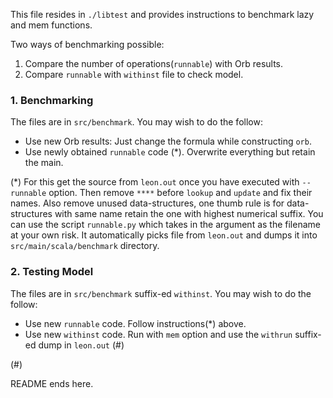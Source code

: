 This file resides in `./libtest` and provides instructions to benchmark lazy and mem functions.

Two ways of benchmarking possible:
1. Compare the number of operations(`runnable`) with Orb results.
2.  Compare `runnable` with `withinst` file to check model.

### 1. Benchmarking

The files are in `src/benchmark`. You may wish to do the follow:
* Use new Orb results: Just change the formula while constructing `orb`.
* Use newly obtained `runnable` code (*). Overwrite everything but retain the main.

(*) For this get the source from `leon.out` once you have executed with `--runnable` option. Then remove `****` before `lookup` and `update`
 and fix their names. Also remove unused data-structures, one thumb rule is for data-structures with same name retain the one with highest numerical
 suffix. You can use the script `runnable.py` which takes in the argument as the filename at your own risk. It automatically picks file from `leon.out`
 and dumps it into `src/main/scala/benchmark` directory.

### 2. Testing Model

The files are in `src/benchmark` suffix-ed `withinst`. You may wish to do the follow:
* Use new `runnable` code. Follow instructions(*) above.
* Use new `withinst` code. Run with `mem` option and use the `withrun` suffix-ed dump in `leon.out` (#)

(#)

README ends here.